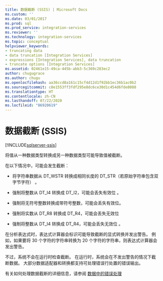 ```yaml
---
title: 数据截断 (SSIS) | Microsoft Docs
ms.custom: ''
ms.date: 03/01/2017
ms.prod: sql
ms.prod_service: integration-services
ms.reviewer: ''
ms.technology: integration-services
ms.topic: conceptual
helpviewer_keywords:
- truncating data
- data truncation [Integration Services]
- expressions [Integration Services], data truncation
- truncate options [Integration Services]
ms.assetid: 02461e15-49ca-445b-abb3-5c369c283ec2
author: chugugrace
ms.author: chugu
ms.openlocfilehash: aa36ccd8a161c15cf4d12d1f92bb1ec36b1ac0b2
ms.sourcegitcommit: c8e1553ff3fdf295e8dc6ce30d1c454d6fde8088
ms.translationtype: HT
ms.contentlocale: zh-CN
ms.lasthandoff: 07/22/2020
ms.locfileid: "86920619"
---
```

# <a name="data-truncation-ssis"></a>数据截断 (SSIS)

[!INCLUDE[sqlserver-ssis](../../includes/applies-to-version/sqlserver-ssis.md)]


  将值从一种数据类型转换成另一种数据类型可能导致值被截断。  
  
 在以下情况中，可能会发生截断：  
  
-   将字符串数据从 DT_WSTR 转换成相同长度的 DT_STR（若原始字符串包含双字节字符）   。  
  
-   强制将整数从 DT_I4 转换成 DT_I2，可能会丢失有效位   。  
  
-   强制将无符号整数转换成带符号整数，可能会丢失有效位。  
  
-   强制将实数从 DT_R8 转换成 DT_R4，可能会丢失无效位    
  
-   强制将整数从 DT_I4 转换成 DT_R4，可能会丢失无效位   。  
  
 在分析表达式时，表达式计算器会标识可能导致截断的显式转换并发出警告。 例如，如果要将 30 个字符的字符串转换为 20 个字符的字符串，则表达式计算器会发出警告。  
  
 不过，系统不会在运行时检查截断。 在运行时，系统会在不发出警告的情况下截断数据。 大部分数据适配器和转换都支持可处理错误行处置的错误输出。  
  
 有关如何处理数据截断的详细信息，请参阅 [数据中的错误处理](../../integration-services/data-flow/error-handling-in-data.md)  
  
  
